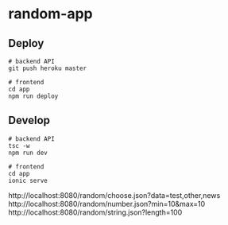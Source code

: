 # random-app


## Deploy 

    # backend API
    git push heroku master

    # frontend 
    cd app 
    npm run deploy

## Develop

    # backend API
    tsc -w
    npm run dev

    # frontend 
    cd app
    ionic serve

http://localhost:8080/random/choose.json?data=test,other,news
http://localhost:8080/random/number.json?min=10&max=10
http://localhost:8080/random/string.json?length=100